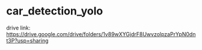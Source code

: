 # car_detection_yolo
drive link:
https://drive.google.com/drive/folders/1v89wXYGjdrF8UwvzolpzaPrYpN0dnt3P?usp=sharing
